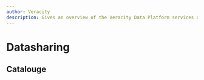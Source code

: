 ```yaml
---
author: Veracity
description: Gives an overview of the Veracity Data Platform services and related components.
---
```


# Datasharing

## Catalouge 